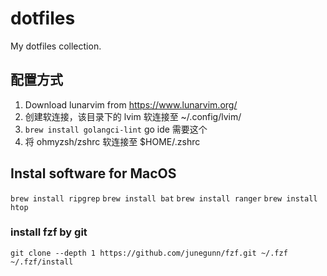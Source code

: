 # dotfiles
My dotfiles collection.

## 配置方式
1. Download lunarvim from https://www.lunarvim.org/
2. 创建软连接，该目录下的 lvim 软连接至 ~/.config/lvim/
3. `brew install golangci-lint` go ide 需要这个
4. 将 ohmyzsh/zshrc 软连接至 $HOME/.zshrc

## Instal software for MacOS
`brew install ripgrep`
`brew install bat`
`brew install ranger`
`brew install htop`

### install fzf by git
`git clone --depth 1 https://github.com/junegunn/fzf.git ~/.fzf`
`~/.fzf/install`
